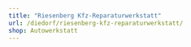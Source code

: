 ```yaml
---
title: "Riesenberg Kfz-Reparaturwerkstatt"
url: /diedorf/riesenberg-kfz-reparaturwerkstatt/
shop: Autowerkstatt
---
```

